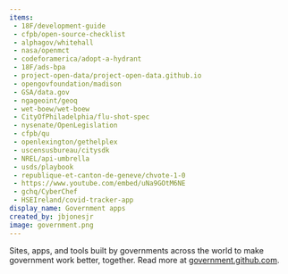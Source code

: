 ```yaml
---
items:
 - 18F/development-guide
 - cfpb/open-source-checklist
 - alphagov/whitehall
 - nasa/openmct
 - codeforamerica/adopt-a-hydrant
 - 18F/ads-bpa
 - project-open-data/project-open-data.github.io
 - opengovfoundation/madison
 - GSA/data.gov
 - ngageoint/geoq
 - wet-boew/wet-boew
 - CityOfPhiladelphia/flu-shot-spec
 - nysenate/OpenLegislation
 - cfpb/qu
 - openlexington/gethelplex
 - uscensusbureau/citysdk
 - NREL/api-umbrella
 - usds/playbook
 - republique-et-canton-de-geneve/chvote-1-0
 - https://www.youtube.com/embed/uNa9GOtM6NE
 - gchq/CyberChef
 - HSEIreland/covid-tracker-app
display_name: Government apps
created_by: jbjonesjr
image: government.png
---
```

Sites, apps, and tools built by governments across the world to make government work better, together.  Read more at [government.github.com](https://government.github.com).
